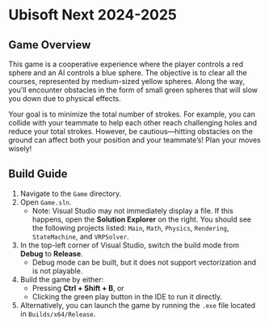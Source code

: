 # Ubisoft Next 2024-2025

## Game Overview

This game is a cooperative experience where the player controls a red sphere and an AI controls a blue sphere. The objective is to clear all the courses, represented by medium-sized yellow spheres. Along the way, you'll encounter obstacles in the form of small green spheres that will slow you down due to physical effects.

Your goal is to minimize the total number of strokes. For example, you can collide with your teammate to help each other reach challenging holes and reduce your total strokes. However, be cautious—hitting obstacles on the ground can affect both your position and your teammate’s! Plan your moves wisely!

## Build Guide

1.  Navigate to the `Game` directory.
2.  Open `Game.sln`.
    - Note: Visual Studio may not immediately display a file. If this happens, open the **Solution Explorer** on the right. You should see the following projects listed: `Main`, `Math`, `Physics`, `Rendering`, `StateMachine`, and `VRPSolver`.
3.  In the top-left corner of Visual Studio, switch the build mode from **Debug** to **Release**.
    - Debug mode can be built, but it does not support vectorization and is not playable.
4.  Build the game by either:
    - Pressing **Ctrl + Shift + B**, or
    - Clicking the green play button in the IDE to run it directly.
5.  Alternatively, you can launch the game by running the `.exe` file located in `Builds/x64/Release`.
